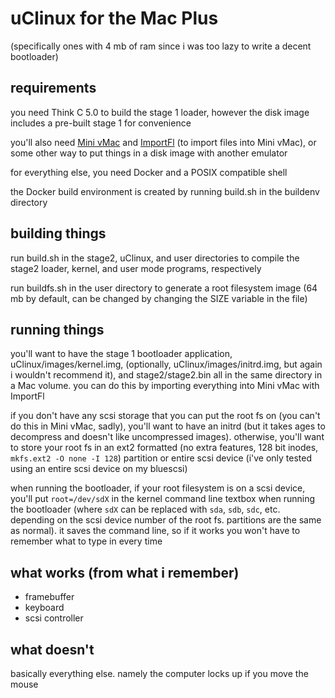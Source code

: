 # uClinux for the Mac Plus
(specifically ones with 4 mb of ram since i was too lazy to write a decent bootloader)

## requirements
you need Think C 5.0 to build the stage 1 loader, however the disk image includes a pre-built stage 1 for convenience

you'll also need [Mini vMac](https://www.gryphel.com/c/minivmac/index.html) and [ImportFl](https://www.gryphel.com/c/minivmac/extras/importfl/) (to import files into Mini vMac), or some other way to put things in a disk image with another emulator

for everything else, you need Docker and a POSIX compatible shell

the Docker build environment is created by running build.sh in the buildenv directory

## building things
run build.sh in the stage2, uClinux, and user directories to compile the stage2 loader, kernel, and user mode programs, respectively

run buildfs.sh in the user directory to generate a root filesystem image (64 mb by default, can be changed by changing the SIZE variable in the file)

## running things
you'll want to have the stage 1 bootloader application, uClinux/images/kernel.img, (optionally, uClinux/images/initrd.img, but again i wouldn't recommend it), and stage2/stage2.bin all in the same directory in a Mac volume. you can do this by importing everything into Mini vMac with ImportFl

if you don't have any scsi storage that you can put the root fs on (you can't do this in Mini vMac, sadly), you'll want to have an initrd (but it takes ages to decompress and doesn't like uncompressed images). otherwise, you'll want to store your root fs in an ext2 formatted (no extra features, 128 bit inodes, `mkfs.ext2 -O none -I 128`) partition or entire scsi device (i've only tested using an entire scsi device on my bluescsi)

when running the bootloader, if your root filesystem is on a scsi device, you'll put `root=/dev/sdX` in the kernel command line textbox when running the bootloader (where `sdX` can be replaced with `sda`, `sdb`, `sdc`, etc. depending on the scsi device number of the root fs. partitions are the same as normal). it saves the command line, so if it works you won't have to remember what to type in every time

## what works (from what i remember)
- framebuffer
- keyboard
- scsi controller

## what doesn't
basically everything else. namely the computer locks up if you move the mouse
